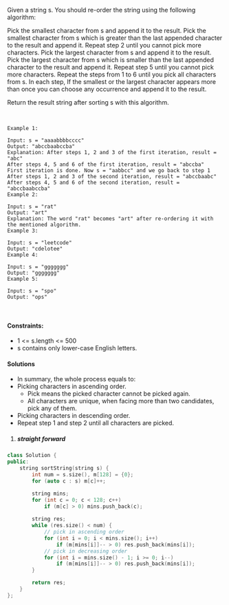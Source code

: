 Given a string s. You should re-order the string using the following algorithm:

Pick the smallest character from s and append it to the result.
Pick the smallest character from s which is greater than the last appended character to the result and append it.
Repeat step 2 until you cannot pick more characters.
Pick the largest character from s and append it to the result.
Pick the largest character from s which is smaller than the last appended character to the result and append it.
Repeat step 5 until you cannot pick more characters.
Repeat the steps from 1 to 6 until you pick all characters from s.
In each step, If the smallest or the largest character appears more than once you can choose any occurrence and append it to the result.

Return the result string after sorting s with this algorithm.

 

```
Example 1:

Input: s = "aaaabbbbcccc"
Output: "abccbaabccba"
Explanation: After steps 1, 2 and 3 of the first iteration, result = "abc"
After steps 4, 5 and 6 of the first iteration, result = "abccba"
First iteration is done. Now s = "aabbcc" and we go back to step 1
After steps 1, 2 and 3 of the second iteration, result = "abccbaabc"
After steps 4, 5 and 6 of the second iteration, result = "abccbaabccba"
Example 2:

Input: s = "rat"
Output: "art"
Explanation: The word "rat" becomes "art" after re-ordering it with the mentioned algorithm.
Example 3:

Input: s = "leetcode"
Output: "cdelotee"
Example 4:

Input: s = "ggggggg"
Output: "ggggggg"
Example 5:

Input: s = "spo"
Output: "ops"
```
 

#### Constraints:

- 1 <= s.length <= 500
- s contains only lower-case English letters.


#### Solutions

- In summary, the whole process equals to:
- Picking characters in ascending order. 
    - Pick means the picked character cannot be picked again.
    - All characters are unique, when facing more than two candidates, pick any of them.
- Picking  characters in descending order.
- Repeat step 1 and step 2 until all characters are picked.

1. ##### straight forward

```cpp
class Solution {
public:
    string sortString(string s) {
        int num = s.size(), m[128] = {0};
        for (auto c : s) m[c]++;

        string mins;
        for (int c = 0; c < 128; c++)
            if (m[c] > 0) mins.push_back(c);
        
        string res;
        while (res.size() < num) {
            // pick in ascending order
            for (int i = 0; i < mins.size(); i++)
                if (m[mins[i]]-- > 0) res.push_back(mins[i]);
            // pick in decreasing order
            for (int i = mins.size() - 1; i >= 0; i--)
                if (m[mins[i]]-- > 0) res.push_back(mins[i]);
        }

        return res;
    }
};
```
